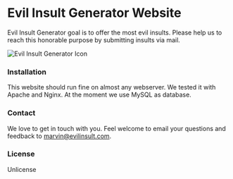 # Evil Insult Generator Website

Evil Insult Generator goal is to offer the most evil insults. Please help us to reach this honorable purpose by submitting insults
via mail.

![Evil Insult Generator Icon](https://cloud.githubusercontent.com/assets/22981912/19600664/5521d010-97a6-11e6-9f67-fec931b199d7.png)

### Installation

This website should run fine on almost any webserver. We tested it with Apache and Nginx. At the moment we use MySQL as database.

### Contact

We love to get in touch with you. Feel welcome to email your questions and feedback to marvin@evilinsult.com.

### License

Unlicense
